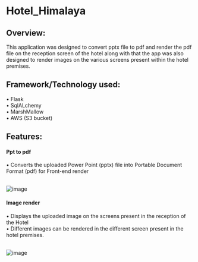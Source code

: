 # Hotel_Himalaya
<h2>Overview:</h2>
This application was designed to convert pptx file to pdf and render the pdf file on the reception screen of the hotel along with that the app was also designed to render images on the various screens present within the hotel premises.<br>
<h2>Framework/Technology used:</h2>
•	Flask<br>
•	SqlALchemy<br>
•	MarshMallow<br>
•	AWS (S3 bucket)<br>
<h2>Features:</h2>
<h4>Ppt to pdf</h4>
•	Converts the uploaded Power Point (pptx) file into Portable Document Format (pdf) for Front-end render <br>
<br>

![image](https://user-images.githubusercontent.com/32815205/119255787-408bc380-bbdd-11eb-8e80-cc1338b28c20.png)

<h4>Image render</h4>
•	Displays the uploaded image on the screens present in the reception of the Hotel<br>
•	Different images can be rendered in the different screen present in the hotel premises.<br>
<br>

![image](https://user-images.githubusercontent.com/32815205/119255775-37025b80-bbdd-11eb-8f7a-66363bf70ae2.png)


